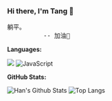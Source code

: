 
### Hi there, I'm Tang 👋

<pre>
躺平。
          -- 加油💪
</pre>



**Languages:**

![](https://img.shields.io/badge/Linux-FCC624?style=flat-square&logo=linux&logoColor=black)
![JavaScript](https://img.shields.io/badge/JavaScript-F7DF1E?logo=JavaScript&logoColor=333)

**GitHub Stats:**

![Han's Github Stats](https://github-readme-stats.vercel.app/api?username=Past-Tang&show_icons=true&hide_title=true&count_private=true)
![Top Langs](https://github-readme-stats.vercel.app/api/top-langs/?username=Past-Tang&layout=compact)

